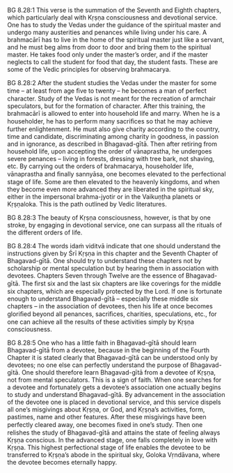 BG 8.28:1	This verse is the summation of the Seventh and Eighth chapters, which particularly deal with Kṛṣṇa consciousness and devotional service. One has to study the Vedas under the guidance of the spiritual master and undergo many austerities and penances while living under his care. A brahmacārī has to live in the home of the spiritual master just like a servant, and he must beg alms from door to door and bring them to the spiritual master. He takes food only under the master’s order, and if the master neglects to call the student for food that day, the student fasts. These are some of the Vedic principles for observing brahmacarya.

BG 8.28:2	After the student studies the Vedas under the master for some time – at least from age ﬁve to twenty – he becomes a man of perfect character. Study of the Vedas is not meant for the recreation of armchair speculators, but for the formation of character. After this training, the brahmacārī is allowed to enter into household life and marry. When he is a householder, he has to perform many sacriﬁces so that he may achieve further enlightenment. He must also give charity according to the country, time and candidate, discriminating among charity in goodness, in passion and in ignorance, as described in Bhagavad-gītā. Then after retiring from household life, upon accepting the order of vānaprastha, he undergoes severe penances – living in forests, dressing with tree bark, not shaving, etc. By carrying out the orders of brahmacarya, householder life, vānaprastha and ﬁnally sannyāsa, one becomes elevated to the perfectional stage of life. Some are then elevated to the heavenly kingdoms, and when they become even more advanced they are liberated in the spiritual sky, either in the impersonal brahma-jyotir or in the Vaikuṇṭha planets or Kṛṣṇaloka. This is the path outlined by Vedic literatures.

BG 8.28:3	The beauty of Kṛṣṇa consciousness, however, is that by one stroke, by engaging in devotional service, one can surpass all the rituals of the different orders of life.

BG 8.28:4	The words idaṁ viditvā indicate that one should understand the instructions given by Śrī Kṛṣṇa in this chapter and the Seventh Chapter of Bhagavad-gītā. One should try to understand these chapters not by scholarship or mental speculation but by hearing them in association with devotees. Chapters Seven through Twelve are the essence of Bhagavad-gītā. The ﬁrst six and the last six chapters are like coverings for the middle six chapters, which are especially protected by the Lord. If one is fortunate enough to understand Bhagavad-gītā – especially these middle six chapters – in the association of devotees, then his life at once becomes gloriﬁed beyond all penances, sacriﬁces, charities, speculations, etc., for one can achieve all the results of these activities simply by Kṛṣṇa consciousness.

BG 8.28:5	One who has a little faith in Bhagavad-gītā should learn Bhagavad-gītā from a devotee, because in the beginning of the Fourth Chapter it is stated clearly that Bhagavad-gītā can be understood only by devotees; no one else can perfectly understand the purpose of Bhagavad-gītā. One should therefore learn Bhagavad-gītā from a devotee of Kṛṣṇa, not from mental speculators. This is a sign of faith. When one searches for a devotee and fortunately gets a devotee’s association one actually begins to study and understand Bhagavad-gītā. By advancement in the association of the devotee one is placed in devotional service, and this service dispels all one’s misgivings about Kṛṣṇa, or God, and Kṛṣṇa’s activities, form, pastimes, name and other features. After these misgivings have been perfectly cleared away, one becomes ﬁxed in one’s study. Then one relishes the study of Bhagavad-gītā and attains the state of feeling always Kṛṣṇa conscious. In the advanced stage, one falls completely in love with Kṛṣṇa. This highest perfectional stage of life enables the devotee to be transferred to Kṛṣṇa’s abode in the spiritual sky, Goloka Vṛndāvana, where the devotee becomes eternally happy.